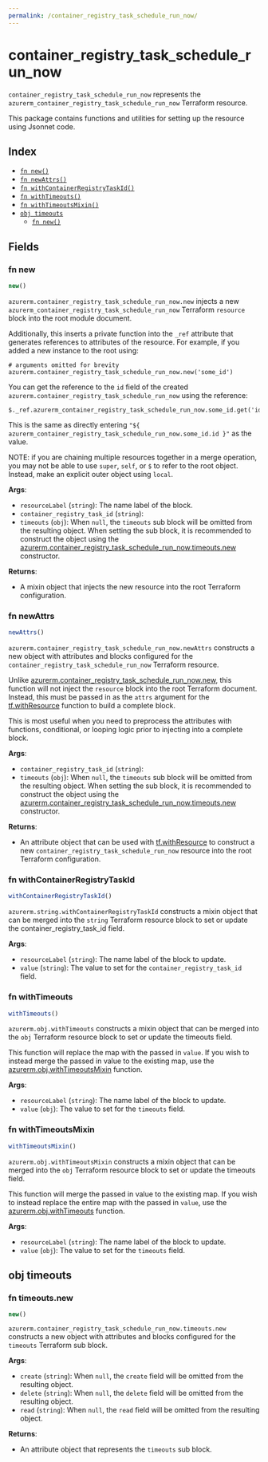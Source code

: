 ```yaml
---
permalink: /container_registry_task_schedule_run_now/
---
```


# container_registry_task_schedule_run_now

`container_registry_task_schedule_run_now` represents the `azurerm_container_registry_task_schedule_run_now` Terraform resource.



This package contains functions and utilities for setting up the resource using Jsonnet code.


## Index

* [`fn new()`](#fn-new)
* [`fn newAttrs()`](#fn-newattrs)
* [`fn withContainerRegistryTaskId()`](#fn-withcontainerregistrytaskid)
* [`fn withTimeouts()`](#fn-withtimeouts)
* [`fn withTimeoutsMixin()`](#fn-withtimeoutsmixin)
* [`obj timeouts`](#obj-timeouts)
  * [`fn new()`](#fn-timeoutsnew)

## Fields

### fn new

```ts
new()
```


`azurerm.container_registry_task_schedule_run_now.new` injects a new `azurerm_container_registry_task_schedule_run_now` Terraform `resource`
block into the root module document.

Additionally, this inserts a private function into the `_ref` attribute that generates references to attributes of the
resource. For example, if you added a new instance to the root using:

    # arguments omitted for brevity
    azurerm.container_registry_task_schedule_run_now.new('some_id')

You can get the reference to the `id` field of the created `azurerm.container_registry_task_schedule_run_now` using the reference:

    $._ref.azurerm_container_registry_task_schedule_run_now.some_id.get('id')

This is the same as directly entering `"${ azurerm_container_registry_task_schedule_run_now.some_id.id }"` as the value.

NOTE: if you are chaining multiple resources together in a merge operation, you may not be able to use `super`, `self`,
or `$` to refer to the root object. Instead, make an explicit outer object using `local`.

**Args**:
  - `resourceLabel` (`string`): The name label of the block.
  - `container_registry_task_id` (`string`): 
  - `timeouts` (`obj`):  When `null`, the `timeouts` sub block will be omitted from the resulting object. When setting the sub block, it is recommended to construct the object using the [azurerm.container_registry_task_schedule_run_now.timeouts.new](#fn-containerregistrytaskschedulerunnowtimeoutsnew) constructor.

**Returns**:
- A mixin object that injects the new resource into the root Terraform configuration.


### fn newAttrs

```ts
newAttrs()
```


`azurerm.container_registry_task_schedule_run_now.newAttrs` constructs a new object with attributes and blocks configured for the `container_registry_task_schedule_run_now`
Terraform resource.

Unlike [azurerm.container_registry_task_schedule_run_now.new](#fn-containerregistrytaskschedulerunnownew), this function will not inject the `resource`
block into the root Terraform document. Instead, this must be passed in as the `attrs` argument for the
[tf.withResource](https://github.com/tf-libsonnet/core/tree/main/docs#fn-withresource) function to build a complete block.

This is most useful when you need to preprocess the attributes with functions, conditional, or looping logic prior to
injecting into a complete block.

**Args**:
  - `container_registry_task_id` (`string`): 
  - `timeouts` (`obj`):  When `null`, the `timeouts` sub block will be omitted from the resulting object. When setting the sub block, it is recommended to construct the object using the [azurerm.container_registry_task_schedule_run_now.timeouts.new](#fn-containerregistrytaskschedulerunnowtimeoutsnew) constructor.

**Returns**:
  - An attribute object that can be used with [tf.withResource](https://github.com/tf-libsonnet/core/tree/main/docs#fn-withresource) to construct a new `container_registry_task_schedule_run_now` resource into the root Terraform configuration.


### fn withContainerRegistryTaskId

```ts
withContainerRegistryTaskId()
```

`azurerm.string.withContainerRegistryTaskId` constructs a mixin object that can be merged into the `string`
Terraform resource block to set or update the container_registry_task_id field.



**Args**:
  - `resourceLabel` (`string`): The name label of the block to update.
  - `value` (`string`): The value to set for the `container_registry_task_id` field.


### fn withTimeouts

```ts
withTimeouts()
```

`azurerm.obj.withTimeouts` constructs a mixin object that can be merged into the `obj`
Terraform resource block to set or update the timeouts field.

This function will replace the map with the passed in `value`. If you wish to instead merge the
passed in value to the existing map, use the [azurerm.obj.withTimeoutsMixin](TODO) function.

**Args**:
  - `resourceLabel` (`string`): The name label of the block to update.
  - `value` (`obj`): The value to set for the `timeouts` field.


### fn withTimeoutsMixin

```ts
withTimeoutsMixin()
```

`azurerm.obj.withTimeoutsMixin` constructs a mixin object that can be merged into the `obj`
Terraform resource block to set or update the timeouts field.

This function will merge the passed in value to the existing map. If you wish
to instead replace the entire map with the passed in `value`, use the [azurerm.obj.withTimeouts](TODO)
function.


**Args**:
  - `resourceLabel` (`string`): The name label of the block to update.
  - `value` (`obj`): The value to set for the `timeouts` field.


## obj timeouts



### fn timeouts.new

```ts
new()
```


`azurerm.container_registry_task_schedule_run_now.timeouts.new` constructs a new object with attributes and blocks configured for the `timeouts`
Terraform sub block.



**Args**:
  - `create` (`string`):  When `null`, the `create` field will be omitted from the resulting object.
  - `delete` (`string`):  When `null`, the `delete` field will be omitted from the resulting object.
  - `read` (`string`):  When `null`, the `read` field will be omitted from the resulting object.

**Returns**:
  - An attribute object that represents the `timeouts` sub block.
